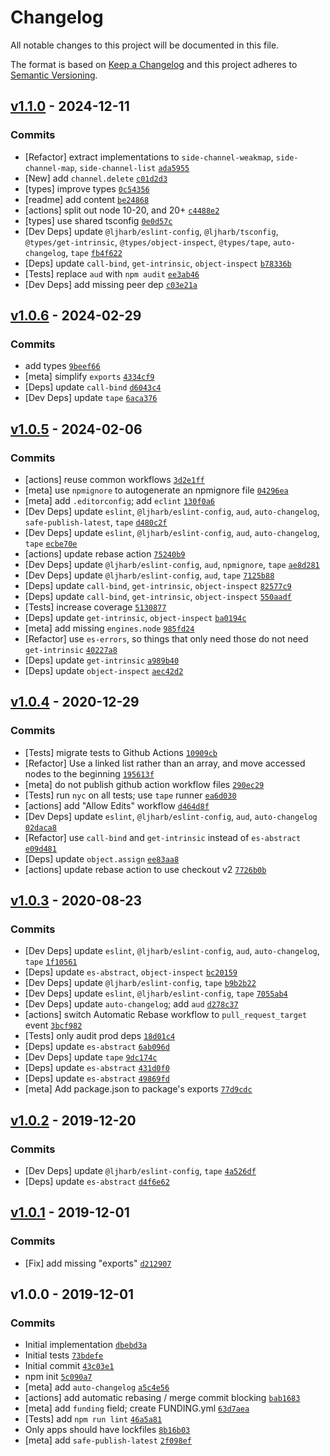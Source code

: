 # Changelog

All notable changes to this project will be documented in this file.

The format is based on [Keep a Changelog](https://keepachangelog.com/en/1.0.0/)
and this project adheres to [Semantic Versioning](https://semver.org/spec/v2.0.0.html).

## [v1.1.0](https://github.com/ljharb/side-channel/compare/v1.0.6...v1.1.0) - 2024-12-11

### Commits

- [Refactor] extract implementations to `side-channel-weakmap`, `side-channel-map`, `side-channel-list` [`ada5955`](https://github.com/ljharb/side-REDACTED_AWS_SECRET8846b180941c6da)
- [New] add `channel.delete` [`c01d2d3`](https://github.com/ljharb/side-REDACTED_AWS_SECRET916e61bd6172aad)
- [types] improve types [`0c54356`](https://github.com/ljharb/side-REDACTED_AWS_SECRETcdce8bffae68cde)
- [readme] add content [`be24868`](https://github.com/ljharb/side-REDACTED_AWS_SECRETc45985aa91c490a)
- [actions] split out node 10-20, and 20+ [`c4488e2`](https://github.com/ljharb/side-REDACTED_AWS_SECRET830a2e644305911)
- [types] use shared tsconfig [`0e0d57c`](https://github.com/ljharb/side-REDACTED_AWS_SECRETbcf553edc9e3adc)
- [Dev Deps] update `@ljharb/eslint-config`, `@ljharb/tsconfig`, `@types/get-intrinsic`, `@types/object-inspect`, `@types/tape`, `auto-changelog`, `tape` [`fb4f622`](https://github.com/ljharb/side-REDACTED_AWS_SECRET691674a9dc429e4)
- [Deps] update `call-bind`, `get-intrinsic`, `object-inspect` [`b78336b`](https://github.com/ljharb/side-REDACTED_AWS_SECRET9e28de8c5fecc78)
- [Tests] replace `aud` with `npm audit` [`ee3ab46`](https://github.com/ljharb/side-REDACTED_AWS_SECRETbcfd45edd205aa1)
- [Dev Deps] add missing peer dep [`c03e21a`](https://github.com/ljharb/side-REDACTED_AWS_SECRET16884fefcb2f6a8)

## [v1.0.6](https://github.com/ljharb/side-channel/compare/v1.0.5...v1.0.6) - 2024-02-29

### Commits

- add types [`9beef66`](https://github.com/ljharb/side-REDACTED_AWS_SECRET86448123a7dd9e9)
- [meta] simplify `exports` [`4334cf9`](https://github.com/ljharb/side-REDACTED_AWS_SECRETa2f9ebdc8d9d5ac)
- [Deps] update `call-bind` [`d6043c4`](https://github.com/ljharb/side-REDACTED_AWS_SECRET19c7a2e0e39ec6a)
- [Dev Deps] update `tape` [`6aca376`](https://github.com/ljharb/side-REDACTED_AWS_SECRET9bf6b95e09a6eb0)

## [v1.0.5](https://github.com/ljharb/side-channel/compare/v1.0.4...v1.0.5) - 2024-02-06

### Commits

- [actions] reuse common workflows [`3d2e1ff`](https://github.com/ljharb/side-REDACTED_AWS_SECRET951f840d2d63c04)
- [meta] use `npmignore` to autogenerate an npmignore file [`04296ea`](https://github.com/ljharb/side-REDACTED_AWS_SECRETfb31aa4f6513eb9)
- [meta] add `.editorconfig`; add `eclint` [`130f0a6`](https://github.com/ljharb/side-REDACTED_AWS_SECRET1d38344dce3d6a9)
- [Dev Deps] update `eslint`, `@ljharb/eslint-config`, `aud`, `auto-changelog`, `safe-publish-latest`, `tape` [`d480c2f`](https://github.com/ljharb/side-REDACTED_AWS_SECRET1ffbcc3ac4725e9)
- [Dev Deps] update `eslint`, `@ljharb/eslint-config`, `aud`, `auto-changelog`, `tape` [`ecbe70e`](https://github.com/ljharb/side-REDACTED_AWS_SECRETfec1fdfae20c841)
- [actions] update rebase action [`75240b9`](https://github.com/ljharb/side-REDACTED_AWS_SECRET87cb68f88c7fba7)
- [Dev Deps] update `@ljharb/eslint-config`, `aud`, `npmignore`, `tape` [`ae8d281`](https://github.com/ljharb/side-REDACTED_AWS_SECRET430d2ca3f320b8d)
- [Dev Deps] update `@ljharb/eslint-config`, `aud`, `tape` [`7125b88`](https://github.com/ljharb/side-REDACTED_AWS_SECRETb72d14065ece278)
- [Deps] update `call-bind`, `get-intrinsic`, `object-inspect` [`82577c9`](https://github.com/ljharb/side-REDACTED_AWS_SECRET2a317211b5f3b86)
- [Deps] update `call-bind`, `get-intrinsic`, `object-inspect` [`550aadf`](https://github.com/ljharb/side-REDACTED_AWS_SECRETc54f77259a5c8a8)
- [Tests] increase coverage [`5130877`](https://github.com/ljharb/side-REDACTED_AWS_SECRET2a178b28808859d)
- [Deps] update `get-intrinsic`, `object-inspect` [`ba0194c`](https://github.com/ljharb/side-REDACTED_AWS_SECRETdd5b8a46d4d01b8)
- [meta] add missing `engines.node` [`985fd24`](https://github.com/ljharb/side-REDACTED_AWS_SECRETfe08cad12f5cb70)
- [Refactor] use `es-errors`, so things that only need those do not need `get-intrinsic` [`40227a8`](https://github.com/ljharb/side-REDACTED_AWS_SECRETeb4223a800099b9)
- [Deps] update `get-intrinsic` [`a989b40`](https://github.com/ljharb/side-REDACTED_AWS_SECRETdeff2078f33a0fd)
- [Deps] update `object-inspect` [`aec42d2`](https://github.com/ljharb/side-REDACTED_AWS_SECRET2c87d489237d9a3)

## [v1.0.4](https://github.com/ljharb/side-channel/compare/v1.0.3...v1.0.4) - 2020-12-29

### Commits

- [Tests] migrate tests to Github Actions [`10909cb`](https://github.com/ljharb/side-REDACTED_AWS_SECRET3d7ffd5a22c2d40)
- [Refactor] Use a linked list rather than an array, and move accessed nodes to the beginning [`195613f`](https://github.com/ljharb/side-REDACTED_AWS_SECRET5beebaf2b6a304e)
- [meta] do not publish github action workflow files [`290ec29`](https://github.com/ljharb/side-REDACTED_AWS_SECRET37ec55228c52c27)
- [Tests] run `nyc` on all tests; use `tape` runner [`ea6d030`](https://github.com/ljharb/side-REDACTED_AWS_SECRETd644c51ecd88869)
- [actions] add "Allow Edits" workflow [`d464d8f`](https://github.com/ljharb/side-REDACTED_AWS_SECRET7f0941a90f32c15)
- [Dev Deps] update `eslint`, `@ljharb/eslint-config`, `aud`, `auto-changelog` [`02daca8`](https://github.com/ljharb/side-REDACTED_AWS_SECRET1afa2f5ef447383)
- [Refactor] use `call-bind` and `get-intrinsic` instead of `es-abstract` [`e09d481`](https://github.com/ljharb/side-REDACTED_AWS_SECRETaf665c35aa2deee)
- [Deps] update `object.assign` [`ee83aa8`](https://github.com/ljharb/side-REDACTED_AWS_SECRETdb05cf0c179079a)
- [actions] update rebase action to use checkout v2 [`7726b0b`](https://github.com/ljharb/side-REDACTED_AWS_SECRET960871defaaa9d7)

## [v1.0.3](https://github.com/ljharb/side-channel/compare/v1.0.2...v1.0.3) - 2020-08-23

### Commits

- [Dev Deps] update `eslint`, `@ljharb/eslint-config`, `aud`, `auto-changelog`, `tape` [`1f10561`](https://github.com/ljharb/side-REDACTED_AWS_SECRET5c0baa5e56bb868)
- [Deps] update `es-abstract`, `object-inspect` [`bc20159`](https://github.com/ljharb/side-REDACTED_AWS_SECRET24c7010831e6f03)
- [Dev Deps] update `@ljharb/eslint-config`, `tape` [`b9b2b22`](https://github.com/ljharb/side-REDACTED_AWS_SECRET48f0bd690bc9ed1)
- [Dev Deps] update `eslint`, `@ljharb/eslint-config`, `tape` [`7055ab4`](https://github.com/ljharb/side-REDACTED_AWS_SECRET4a74f1fe6ebc07e)
- [Dev Deps] update `auto-changelog`; add `aud` [`d278c37`](https://github.com/ljharb/side-REDACTED_AWS_SECRETcd919e73feeba40)
- [actions] switch Automatic Rebase workflow to `pull_request_target` event [`3bcf982`](https://github.com/ljharb/side-REDACTED_AWS_SECRET3d32fdf003741c6)
- [Tests] only audit prod deps [`18d01c4`](https://github.com/ljharb/side-REDACTED_AWS_SECRETba7917b2eac01ec)
- [Deps] update `es-abstract` [`6ab096d`](https://github.com/ljharb/side-REDACTED_AWS_SECRET4e212f5b2b9bc9a)
- [Dev Deps] update `tape` [`9dc174c`](https://github.com/ljharb/side-REDACTED_AWS_SECRET36a0a7eda5f9452)
- [Deps] update `es-abstract` [`431d0f0`](https://github.com/ljharb/side-REDACTED_AWS_SECRET2a356d3a1cfce82)
- [Deps] update `es-abstract` [`49869fd`](https://github.com/ljharb/side-REDACTED_AWS_SECRETfb265cf5ab7b932)
- [meta] Add package.json to package's exports [`77d9cdc`](https://github.com/ljharb/side-REDACTED_AWS_SECRET0c0a202e7dac0d4)

## [v1.0.2](https://github.com/ljharb/side-channel/compare/v1.0.1...v1.0.2) - 2019-12-20

### Commits

- [Dev Deps] update `@ljharb/eslint-config`, `tape` [`4a526df`](https://github.com/ljharb/side-REDACTED_AWS_SECRET8546193f818b082)
- [Deps] update `es-abstract` [`d4f6e62`](https://github.com/ljharb/side-REDACTED_AWS_SECRET0d3c90fd7f264fe)

## [v1.0.1](https://github.com/ljharb/side-channel/compare/v1.0.0...v1.0.1) - 2019-12-01

### Commits

- [Fix] add missing "exports" [`d212907`](https://github.com/ljharb/side-REDACTED_AWS_SECRETa2145617604dc2e)

## v1.0.0 - 2019-12-01

### Commits

- Initial implementation [`dbebd3a`](https://github.com/ljharb/side-REDACTED_AWS_SECRETfe7c4214cd8cde4)
- Initial tests [`73bdefe`](https://github.com/ljharb/side-REDACTED_AWS_SECRETbc2141aec0e19b8)
- Initial commit [`43c03e1`](https://github.com/ljharb/side-REDACTED_AWS_SECRET76238a62b0b8770)
- npm init [`5c090a7`](https://github.com/ljharb/side-REDACTED_AWS_SECRETaeff78dee91348c)
- [meta] add `auto-changelog` [`a5c4e56`](https://github.com/ljharb/side-REDACTED_AWS_SECRET3aeea2a1d38fbec)
- [actions] add automatic rebasing / merge commit blocking [`bab1683`](https://github.com/ljharb/side-REDACTED_AWS_SECRET99fdc645e0d7077)
- [meta] add `funding` field; create FUNDING.yml [`63d7aea`](https://github.com/ljharb/side-REDACTED_AWS_SECRETb9fae685bd0937c)
- [Tests] add `npm run lint` [`46a5a81`](https://github.com/ljharb/side-REDACTED_AWS_SECRET01dbbf2ee952885)
- Only apps should have lockfiles [`8b16b03`](https://github.com/ljharb/side-REDACTED_AWS_SECRET73c854cfea0e448)
- [meta] add `safe-publish-latest` [`2f098ef`](https://github.com/ljharb/side-REDACTED_AWS_SECRETa1fc03c2fd2f490)
